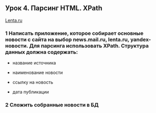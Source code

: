 ## Урок 4. Парсинг HTML. XPath

[Lenta.ru](https://github.com/StandinNeon/GeekBrains-DataEngineering/blob/ParsingScrapy/Homework/Lesson%204/code%20lenta.py)

### 1 Написать приложение, которое собирает основные новости с сайта на выбор news.mail.ru, lenta.ru, yandex-новости. Для парсинга использовать XPath. Структура данных должна содержать:

- название источника

- наименование новости

- ссылку на новость

- дата публикации

### 2 Сложить собранные новости в БД
